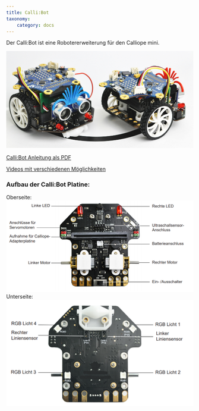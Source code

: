```yaml
---
title: Calli:Bot
taxonomy:
    category: docs
---
```


Der Calli:Bot ist eine Robotererweiterung für den Calliope mini.

![Calli:Bot](../../../images/Callis.png)

[Calli:Bot Anleitung als PDF](../../../files/Callibot_Kurzanleitung.pdf)

[Videos mit verschiedenen Möglichkeiten](https://shop.knotech.de/cat/index/sCategory/93)

### Aufbau der Calli:Bot Platine:
Oberseite:
![alt](../../../images/calli1.png)
Unterseite:
![alt](../../../images/calli2.png)
